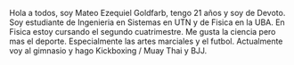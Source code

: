 Hola a todos, soy Mateo Ezequiel Goldfarb, tengo 21 años y soy de Devoto. Soy estudiante de Ingenieria en Sistemas en UTN y de Fisica en la UBA. En Fisica estoy cursando el segundo cuatrimestre. Me gusta la ciencia pero mas el deporte. Especialmente las artes marciales y el futbol. Actualmente voy al gimnasio y hago Kickboxing / Muay Thai y BJJ. 
